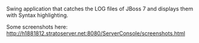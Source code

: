 Swing application that catches the LOG files of JBoss 7
and displays them with Syntax highlighting.

Some screenshots here:
http://h1881812.stratoserver.net:8080/ServerConsole/screenshots.html
